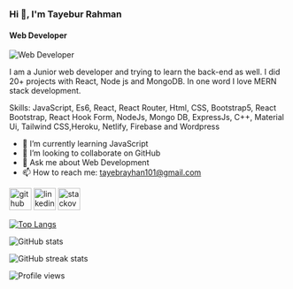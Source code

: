 ### Hi  👋, I'm Tayebur Rahman
#### Web Developer
![Web Developer](https://i.ibb.co/q01JN01/CLASS-OF-2025-3.png)

I am a  Junior web developer and trying to learn the back-end as well. I did  20+ projects with React, Node js and MongoDB. In one word I love MERN stack development.

Skills:   JavaScript, Es6, React, React Router, Html, CSS, Bootstrap5, React Bootstrap, React Hook Form, NodeJs, Mongo DB, ExpressJs, C++, Material Ui, Tailwind CSS,Heroku, Netlify, Firebase and Wordpress

- 🌱 I’m currently learning JavaScript 
- 👯 I’m looking to collaborate on GitHub 
- 💬 Ask me about Web Development 
- 📫 How to reach me: tayebrayhan101@gmail.com 


[<img src='https://cdn.jsdelivr.net/npm/simple-icons@3.0.1/icons/github.svg' alt='github' height='40'>](https://github.com/TayeburRahman)  [<img src='https://cdn.jsdelivr.net/npm/simple-icons@3.0.1/icons/linkedin.svg' alt='linkedin' height='40'>](https://www.linkedin.com/in/md-tayebur-rahman-rayhan-95025b1b8//)  [<img src='https://cdn.jsdelivr.net/npm/simple-icons@3.0.1/icons/stackoverflow.svg' alt='stackoverflow' height='40'>](https://stackoverflow.com/users/17533112/tayebrayhan)  

[![Top Langs](https://github-readme-stats.vercel.app/api/top-langs/?username=https://github.com/TayeburRahman)](https://github.com/anuraghazra/github-readme-stats)

![GitHub stats](https://github-readme-stats.vercel.app/api?username=https://github.com/TayeburRahman&show_icons=true)  

![GitHub streak stats](https://github-readme-streak-stats.herokuapp.com/?user=https://github.com/TayeburRahman)  

![Profile views](https://gpvc.arturio.dev/https://github.com/TayeburRahman)  
